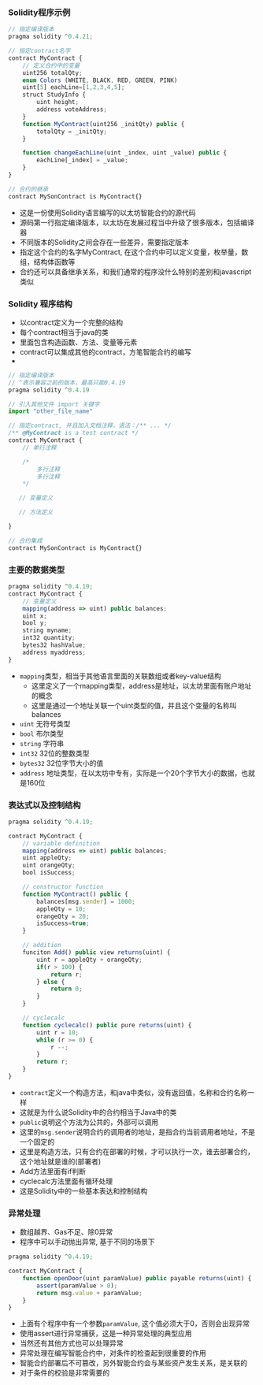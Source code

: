 ### Solidity程序示例

```js
// 指定编译版本
pragma solidity ^0.4.21;

// 指定contract名字
contract MyContract {
    // 定义合约中的变量
    uint256 totalQty;
    enum Colors (WHITE, BLACK, RED, GREEN, PINK)
    uint[5] eachLine=[1,2,3,4,5];
    struct StudyInfo {
        uint height;
        address voteAddress;
    }
    function MyContract(uint256 _initQty) public {
        totalQty = _initQty;
    }

    function changeEachLine(uint _index, uint _value) public {
        eachLine[_index] = _value;
    }
}

// 合约的继承
contract MySonContract is MyContract{}
```

- 这是一份使用Solidity语言编写的以太坊智能合约的源代码
- 源码第一行指定编译版本，以太坊在发展过程当中升级了很多版本，包括编译器
- 不同版本的Solidity之间会存在一些差异，需要指定版本
- 指定这个合约的名字MyContract, 在这个合约中可以定义变量，枚举量，数组，结构体函数等
- 合约还可以具备继承关系，和我们通常的程序没什么特别的差别和javascript类似

### Solidity 程序结构

- 以contract定义为一个完整的结构
- 每个contract相当于java的类
- 里面包含构造函数、方法、变量等元素
- contract可以集成其他的contract，方笔智能合约的编写
- 

```js
// 指定编译版本
// ^表示兼容之前的版本，最高只能0.4.19
pragma solidity ^0.4.19

// 引入其他文件 import 关键字
import "other_file_name"

// 指定contract, 并且加入文档注释，语法：/** ... */
/** @MyContract is a test contract */
contract MyContract {
    // 单行注释

    /*
        多行注释
        多行注释
    */

   // 变量定义

   // 方法定义

}

// 合约集成
contract MySonContract is MyContract{}
```

### 主要的数据类型

```js
pragma solidity ^0.4.19;
contract MyContract {
    // 变量定义
    mapping(address => uint) public balances;
    uint x;
    bool y;
    string myname;
    int32 quantity;
    bytes32 hashValue;
    address myaddress;
}
```

- `mapping`类型，相当于其他语言里面的关联数组或者key-value结构
    * 这里定义了一个mapping类型，address是地址，以太坊里面有账户地址的概念
    * 这里是通过一个地址关联一个uint类型的值，并且这个变量的名称叫balances
- `uint` 无符号类型
- `bool` 布尔类型
- `string` 字符串
- `int32` 32位的整数类型
- `bytes32` 32位字节大小的值
- `address` 地址类型，在以太坊中专有，实际是一个20个字节大小的数据，也就是160位

### 表达式以及控制结构

```js
pragma solidity ^0.4.19;

contract MyContract {
    // variable definition
    mapping(address => uint) public balances;
    uint appleQty;
    uint orangeQty;
    bool isSuccess;

    // constructor function
    function MyContract() public {
        balances[msg.sender] = 1000;
        appleQty = 10;
        orangeQty = 20;
        isSuccess=true;
    }

    // addition
    funciton Add() public view returns(uint) {
        uint r = appleQty + orangeQty;
        if(r > 100) {
            return r;
        } else {
            return 0;
        }
    }

    // cyclecalc
    function cyclecalc() public pure returns(uint) {
        uint r = 10;
        while (r >= 0) {
            r --;
        }
        return r;
    }
}

```

- `contract`定义一个构造方法，和java中类似，没有返回值，名称和合约名称一样
- 这就是为什么说Solidity中的合约相当于Java中的类
- `public`说明这个方法为公共的，外部可以调用
- 这里的`msg.sender`说明合约的调用者的地址，是指合约当前调用者地址，不是一个固定的
- 这里是构造方法，只有合约在部署的时候，才可以执行一次，谁去部署合约，这个地址就是谁的(部署者)
- Add方法里面有if判断
- cyclecalc方法里面有循环处理
- 这是Solidity中的一些基本表达和控制结构

### 异常处理

- 数组越界、Gas不足、除0异常
- 程序中可以手动抛出异常, 基于不同的场景下

```js
pragma solidity ^0.4.19;

contract MyContract {
    function openDoor(uint paramValue) public payable returns(uint) {
        assert(paramValue > 0);
        return msg.value + paramValue;
    }
}
```

- 上面有个程序中有一个参数`paramValue`, 这个值必须大于0，否则会出现异常
- 使用assert进行异常捕获，这是一种异常处理的典型应用
- 当然还有其他方式也可以处理异常
- 异常处理在编写智能合约中，对条件的检查起到很重要的作用
- 智能合约部署后不可篡改，另外智能合约会与某些资产发生关系，是关联的
- 对于条件的校验是非常需要的
